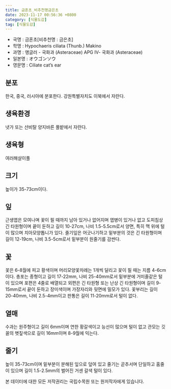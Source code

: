 ```yaml
---
title: 금혼초_비추천명금은초
date: 2023-11-17 00:56:36 +0800
category: [식물도감]
tag: [식물도감]
---
```




- 국명 : 금혼초[비추천명 : 금은초]
- 학명 : Hypochaeris ciliata (Thunb.) Makino
- 과명 : 앵글러 - 국화과 (Asteraceae) APG Ⅳ- 국화과 (Asteraceae)
- 일본명 : オウゴンソウ
- 영문명 : Ciliate cat’s ear


## 분포
한국, 중국, 러시아에 분포한다.강원특별자치도 이북에서 자란다.
## 생육환경
냇가 또는 산비탈 양지바른 풀밭에서 자란다.
## 생육형
여러해살이풀 
## 크기
높이가 35-73cm이다.
## 잎
근생엽은 모여나며 꽃이 필 때까지 남아 있거나 없어지며 엽병이 있거나 없고 도피침상 긴 타원형이며 끝이 둔하고 길이 10-27cm, 나비 1.5-5.5cm로서 양면, 특히 맥 위에 털이 많으며 치아모양톱니가 있다. 줄기잎은 어긋나기하고 밑부분의 것은 긴 타원형이며 길이 12-19cm, 나비 3.5-5cm로서 밑부분이 원줄기를 감싼다.
## 꽃
꽃은 6-8월에 피고 황색이며 머리모양꽃차례는 1개씩 달리고 꽃이 필 때는 지름 4-6cm이다. 총포는 종형이고 길이 17-22mm, 나비 25-40mm로서 밑부분에 거미줄같은 털이 있으며 포편은 4줄로 배열되고 외편은 긴 타원형 또는 난상 긴 타원형이며 길이 9-15mm로서 끝이 둔하고 장미색이며 가장자리와 뒷면에 밀모가 있다. 꽃부리는 길이 20-40mm, 나비 2.5-4mm이고 판통은 길이 11-20mm로서 털이 없다.
## 열매
수과는 원주형이고 길이 6mm이며 연한 황갈색이고 능선이 많으며 털이 없고 관모는 깃꼴의 볏짚색으로 길이 16mm이며 8-9월에 익는다.
## 줄기
높이 35-73cm이며 밑부분이 분해된 잎으로 덮여 있고 줄기는 곧추서며 단일하고 홈줄이 있으며 길이 1.5-2.5mm의 벌어진 거센 갈색 털이 있다.






본 데이터에 대한 모든 저작권리는 국립수목원 또는 원저작자에게 있습니다.
